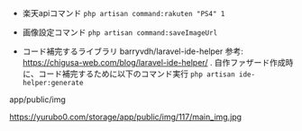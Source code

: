 - 楽天apiコマンド
`php artisan command:rakuten "PS4" 1`

- 画像設定コマンド
`php artisan command:saveImageUrl`


<!-- php artisan command:rakuten "PS4" 10 -->

<!-- php artisan command:rakuten "PS5" 8 -->

<!-- php artisan command:rakuten "Switch" 15 -->

- コード補完するライブラリ
barryvdh/laravel-ide-helper
参考: https://chigusa-web.com/blog/laravel-ide-helper/ . 
自作ファザード作成時に、コード補完するために以下のコマンド実行 
`php artisan ide-helper:generate`



app/public/img

https://yurubo0.com/storage/app/public/img/117/main_img.jpg